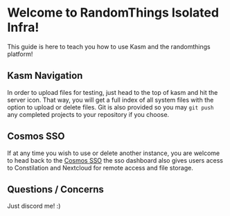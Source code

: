# Welcome to RandomThings Isolated Infra!	
This guide is here to teach you how to use Kasm and the randomthings platform!

## Kasm Navigation
In order to upload files for testing, just head to the top of kasm and hit the server icon. That way, you will get 
a full index of all system files with the option to upload or delete files. Git is also provided so you may 
`git push` any completed projects to your repository if you choose.

## Cosmos SSO
If at any time you wish to use or delete another instance, you are welcome to head back to the
[Cosmos SSO](https://caen.bobignou.red) the sso dashboard also gives users acess to Constilation
and Nextcloud for remote access and file storage. 

## Questions / Concerns
Just discord me! :)
